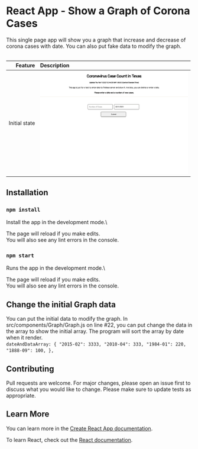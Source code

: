 # React App - Show a Graph of Corona Cases

This single page app will show you a graph that increase and decrease of corona cases with date.
You can also put fake data to modify the graph.
<br /><br />

| Feature | Description |
| -----: | :----------- |
|  Initial state | <img src="https://github.com/rebeccachoo/react-coronavirus-track/blob/main/corona.png?raw=true"  width="400">| 



## Installation

### `npm install`

Install the app in the development mode.\ 

The page will reload if you make edits.\
You will also see any lint errors in the console.

### `npm start`

Runs the app in the development mode.\ 

The page will reload if you make edits.\
You will also see any lint errors in the console.

## Change the initial Graph data
You can put the initial data to modify the graph.
In src/components/Graph/Graph.js on line #22, you can put change the data in the array to show the initial array. The program will sort the array by date when it render.
<br />
`dateAndDataArray: {
				"2015-02": 3333,
				"2010-04": 333,
				"1984-01": 220,
				"1888-09": 100,
			},
      `

## Contributing

Pull requests are welcome. For major changes, please open an issue first to discuss what you would like to change.
Please make sure to update tests as appropriate. 

## Learn More

You can learn more in the [Create React App documentation](https://facebook.github.io/create-react-app/docs/getting-started).

To learn React, check out the [React documentation](https://reactjs.org/).
